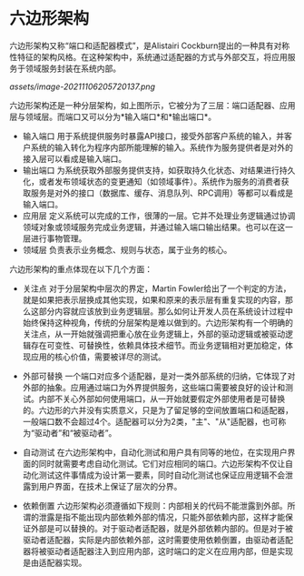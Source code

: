 
# 六边形架构 

六边形架构又称“端口和适配器模式”，是Alistairi Cockburn提出的一种具有对称性特征的架构风格。在这种架构中，系统通过适配器的方式与外部交互，将应用服务于领域服务封装在系统内部。

<span class="spurious-link" target="assets/image-20211106205720137.png">*assets/image-20211106205720137.png*</span>

六边形架构还是一种分层架构，如上图所示，它被分为了三层：端口适配器、应用层与领域层。而端口又可以分为\*输入端口\*和\*输出端口\*。

-   输入端口
    用于系统提供服务时暴露API接口，接受外部客户系统的输入，并客户系统的输入转化为程序内部所能理解的输入。系统作为服务提供者是对外的接入层可以看成是输入端口。
-   输出端口
    为系统获取外部服务提供支持，如获取持久化状态、对结果进行持久化，或者发布领域状态的变更通知（如领域事件）。系统作为服务的消费者获取服务是对外的接口（数据库、缓存、消息队列、RPC调用）等都可以看成是输入端口。
-   应用层
    定义系统可以完成的工作，很薄的一层。它并不处理业务逻辑通过协调领域对象或领域服务完成业务逻辑，并通过输入端口输出结果。也可以在这一层进行事物管理。
-   领域层 负责表示业务概念、规则与状态，属于业务的核心。

六边形架构的重点体现在以下几个方面：

-   关注点 
  对于分层架构中层次的界定，Martin Fowler给出了一个判定的方法，就是如果把表示层换成其他实现，如果和原来的表示层有重复实现的内容，那么这部分内容就应该放到业务逻辑层。那么如何让开发人员在系统设计过程中始终保持这种视角，传统的分层架构是难以做到的。六边形架构有一个明确的关注点，从一开始就强调把重心放在业务逻辑上，外部的驱动逻辑或被驱动逻辑存在可变性、可替换性，依赖具体技术细节。而业务逻辑相对更加稳定，体现应用的核心价值，需要被详尽的测试。

-   外部可替换
    一个端口对应多个适配器，是对一类外部系统的归纳，它体现了对外部的抽象。应用通过端口为外界提供服务，这些端口需要被良好的设计和测试。内部不关心外部如何使用端口，从一开始就要假定外部使用者是可替换的。六边形的六并没有实质意义，只是为了留足够的空间放置端口和适配器，一般端口数不会超过4个。适配器可以分为2类，"主"、"从"适配器，也可称为“驱动者”和“被驱动者”。

-   自动测试
    在六边形架构中，自动化测试和用户具有同等的地位，在实现用户界面的同时就需要考虑自动化测试。它们对应相同的端口。六边形架构不仅让自动化测试这件事情成为设计第一要素，同时自动化测试也保证应用逻辑不会泄露到用户界面，在技术上保证了层次的分界。

-   依赖倒置
    六边形架构必须遵循如下规则：内部相关的代码不能泄露到外部。所谓的泄露是指不能出现内部依赖外部的情况，只能外部依赖内部，这样才能保证外部是可以替换的。对于驱动者适配器，就是外部依赖内部的。但是对于被驱动者适配器，实际是内部依赖外部，这时需要使用依赖倒置，由驱动者适配器将被驱动者适配器注入到应用内部，这时端口的定义在应用内部，但是实现是由适配器实现。
